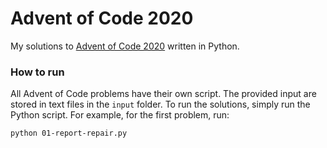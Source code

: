 Advent of Code 2020
=====================

My solutions to [Advent of Code 2020](https://adventofcode.com/2020) written in Python.

### How to run

All Advent of Code problems have their own script. The provided input are stored in text files in the `input` folder. To run the solutions, simply run the Python script. For example, for the first problem, run:
```
python 01-report-repair.py
```
